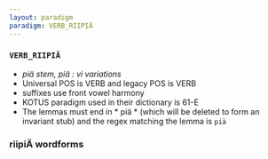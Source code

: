 ```yaml
---
layout: paradigm
paradigm: VERB_RIIPIÄ
---
```

### ` VERB_RIIPIÄ `

* _piä stem, piä : vi variations_
* Universal POS is VERB and legacy POS is VERB
* suffixes use front vowel harmony
* KOTUS paradigm used in their dictionary is 61-E
* The lemmas must end in * piä * (which will be deleted to form an invariant stub) and the regex matching the lemma is ` piä `

### riipiÄ wordforms


